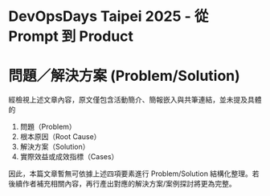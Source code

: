 # DevOpsDays Taipei 2025 - 從 Prompt 到 Product

# 問題／解決方案 (Problem/Solution)

經檢視上述文章內容，原文僅包含活動簡介、簡報嵌入與共筆連結，並未提及具體的  
1. 問題（Problem）  
2. 根本原因（Root Cause）  
3. 解決方案（Solution）  
4. 實際效益或成效指標（Cases）

因此，本篇文章暫無可依據上述四項要素進行 Problem/Solution 結構化整理。若後續作者補充相關內容，再行產出對應的解決方案/案例探討將更為完整。